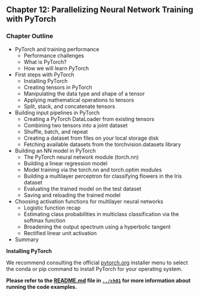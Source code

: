 
##  Chapter 12: Parallelizing Neural Network Training with PyTorch


### Chapter Outline

- PyTorch and training performance
  - Performance challenges
  - What is PyTorch?
  - How we will learn PyTorch
- First steps with PyTorch
  - Installing PyTorch
  - Creating tensors in PyTorch
  - Manipulating the data type and shape of a tensor
  - Applying mathematical operations to tensors
  - Split, stack, and concatenate tensors
- Building input pipelines in PyTorch
  - Creating a PyTorch DataLoader from existing tensors
  - Combining two tensors into a joint dataset
  - Shuffle, batch, and repeat
  - Creating a dataset from files on your local storage disk
  - Fetching available datasets from the torchvision.datasets library
- Building an NN model in PyTorch
  - The PyTorch neural network module (torch.nn)
  - Building a linear regression model
  - Model training via the torch.nn and torch.optim modules 
  - Building a multilayer perceptron for classifying flowers in the Iris dataset
  - Evaluating the trained model on the test dataset
  - Saving and reloading the trained model
- Choosing activation functions for multilayer neural networks
  - Logistic function recap
  - Estimating class probabilities in multiclass classification via the softmax function
  - Broadening the output spectrum using a hyperbolic tangent
  - Rectified linear unit activation
- Summary




**Installing PyTorch**

We recommend consulting the official [pytorch.org](https://pytorch.org) installer menu to select the conda or pip command to install PyTorch for your operating system. 



**Please refer to the [README.md](../ch01/README.md) file in [`../ch01`](../ch01) for more information about running the code examples.**

